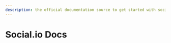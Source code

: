 ```yaml
---
description: the official documentation source to get started with social.io
---
```


# Social.io Docs

